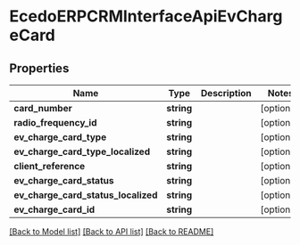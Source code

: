 # EcedoERPCRMInterfaceApiEvChargeCard

## Properties
Name | Type | Description | Notes
------------ | ------------- | ------------- | -------------
**card_number** | **string** |  | [optional] 
**radio_frequency_id** | **string** |  | [optional] 
**ev_charge_card_type** | **string** |  | [optional] 
**ev_charge_card_type_localized** | **string** |  | [optional] 
**client_reference** | **string** |  | [optional] 
**ev_charge_card_status** | **string** |  | [optional] 
**ev_charge_card_status_localized** | **string** |  | [optional] 
**ev_charge_card_id** | **string** |  | [optional] 

[[Back to Model list]](../README.md#documentation-for-models) [[Back to API list]](../README.md#documentation-for-api-endpoints) [[Back to README]](../README.md)


